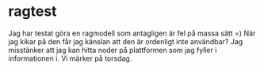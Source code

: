 # ragtest
Jag har testat göra en ragmodell som antagligen är fel på massa sätt =)
När jag kikar på den får jag känslan att den är ordenligt inte användbar? 
Jag misstänker att jag kan hitta noder på plattformen som jag fyller i informationen i. Vi märker på torsdag. 
